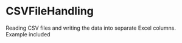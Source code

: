 # CSVFileHandling
Reading CSV files and writing the data into separate Excel columns. Example included
